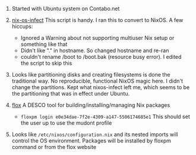 1. Started with Ubuntu system on Contabo.net

1. [nix-os-infect](https://github.com/elitak/nixos-infect) This script is handy. I ran this to convert to NixOS. A few hiccups:
    - Ignored a Warning about not supporting multiuser Nix setup or something like that
    - Didn't like "." in hostname. So changed hostname and re-ran
    - couldn't rename /boot to /boot.bak (resource busy error).  I edited the script to skip this

1. Looks like partitioning disks and creating filesystems is done the traditional way. No reproducible, functional NixOS magic here.  I didn't change the partitions. Kept what nixos-infect left me, which seems to be the partitioning that was in effect under Ubuntu. 
1. [flox](https://beta.floxdev.com/docs/tour/tour-1/#install-flox) A DESCO tool for building/installing/managing Nix packages
   - `floxpm login e0e34dae-7f2e-4309-a147-5506174685e1` This should set the user up to use the mudont profile
3. Looks like `/etc/nixos/configuration.nix` and its nested imports will control the OS environment. Packages will be installed by floxpm command or from the flox website
